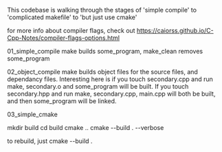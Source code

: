 This codebase is walking through the stages of 'simple compile' to 'complicated makefile' to 'but just use cmake'

for more info about compiler flags, check out https://caiorss.github.io/C-Cpp-Notes/compiler-flags-options.html

01_simple_compile
make builds some_program, make_clean removes some_program

02_object_compile
make builds object files for the source files, and dependancy files.
Interesting here is if you touch secondary.cpp and run make, secondary.o and some_program will be built.
If you touch secondary.hpp and run make, secondary.cpp, main.cpp will both be built, and then some_program will be linked.

03_simple_cmake

mkdir build
cd build
cmake ..
cmake --build . --verbose

to rebuild, just
cmake --build .

